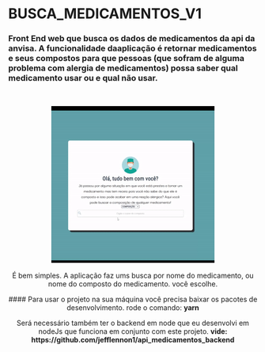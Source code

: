 # BUSCA_MEDICAMENTOS_V1
### Front End web que busca os dados de medicamentos da api da anvisa. A funcionalidade daaplicação é retornar medicamentos e seus compostos para que pessoas (que sofram de alguma problema com alergia de medicamentos) possa saber qual medicamento usar ou e qual não usar.

![]()

<p align="center">
  <img src="/src/assets/2.1gif.gif">
</p>

<p align="center">
 É bem simples. A aplicação faz ums busca por nome do medicamento, ou nome do composto do medicamento. você escolhe.
</p>

<p align="center">
  #### Para usar o projeto na sua máquina você precisa baixar os pacotes de desenvolvimento.
  rode o comando: <strong>yarn</strong>
</p>  
<p align="center">
  Será necessário também ter o backend em node que eu desenvolvi em nodeJs que funciona em conjunto com este projeto. 
  <strong> vide: https://github.com/jefflennon1/api_medicamentos_backend </strong>
</p>  
